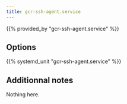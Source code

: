 ```yaml
---
title: gcr-ssh-agent.service
---
```


{{% provided_by "gcr-ssh-agent.service" %}}

## Options

{{% systemd_unit "gcr-ssh-agent.service" %}}

## Additionnal notes

Nothing here.